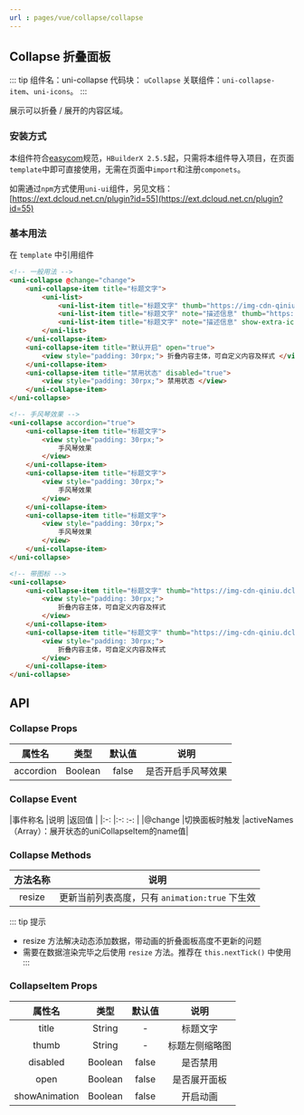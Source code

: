 ```yaml
---
url : pages/vue/collapse/collapse 
---
```


## Collapse 折叠面板
::: tip 组件名：uni-collapse
代码块： `uCollapse`
关联组件：`uni-collapse-item`、`uni-icons`。
:::

展示可以折叠 / 展开的内容区域。

### 安装方式

本组件符合[easycom](https://uniapp.dcloud.io/collocation/pages?id=easycom)规范，`HBuilderX 2.5.5`起，只需将本组件导入项目，在页面`template`中即可直接使用，无需在页面中`import`和注册`componets`。

如需通过`npm`方式使用`uni-ui`组件，另见文档：[https://ext.dcloud.net.cn/plugin?id=55](https://ext.dcloud.net.cn/plugin?id=55)

### 基本用法

在 ``template`` 中引用组件 

```html
<!-- 一般用法 -->
<uni-collapse @change="change">
    <uni-collapse-item title="标题文字">
        <uni-list>
            <uni-list-item title="标题文字" thumb="https://img-cdn-qiniu.dcloud.net.cn/new-page/hx.png"></uni-list-item>
            <uni-list-item title="标题文字" note="描述信息" thumb="https://img-cdn-qiniu.dcloud.net.cn/new-page/uni.png"></uni-list-item>
            <uni-list-item title="标题文字" note="描述信息" show-extra-icon="true" :extra-icon="{color: '#4cd964',size: '22',type: 'spinner'}"></uni-list-item>
        </uni-list>
    </uni-collapse-item>
    <uni-collapse-item title="默认开启" open="true">
        <view style="padding: 30rpx;"> 折叠内容主体，可自定义内容及样式 </view>
    </uni-collapse-item>
    <uni-collapse-item title="禁用状态" disabled="true">
        <view style="padding: 30rpx;"> 禁用状态 </view>
    </uni-collapse-item>
</uni-collapse>

<!-- 手风琴效果 -->
<uni-collapse accordion="true">
    <uni-collapse-item title="标题文字">
        <view style="padding: 30rpx;">
            手风琴效果
        </view>
    </uni-collapse-item>
    <uni-collapse-item title="标题文字">
        <view style="padding: 30rpx;">
            手风琴效果
        </view>
    </uni-collapse-item>
    <uni-collapse-item title="标题文字">
        <view style="padding: 30rpx;">
            手风琴效果
        </view>
    </uni-collapse-item>
</uni-collapse>

<!-- 带图标 -->
<uni-collapse>
    <uni-collapse-item title="标题文字" thumb="https://img-cdn-qiniu.dcloud.net.cn/new-page/uni.png">
        <view style="padding: 30rpx;">
            折叠内容主体，可自定义内容及样式
        </view>
    </uni-collapse-item>
    <uni-collapse-item title="标题文字" thumb="https://img-cdn-qiniu.dcloud.net.cn/new-page/hx.png">
        <view style="padding: 30rpx;">
            折叠内容主体，可自定义内容及样式
        </view>
    </uni-collapse-item>
</uni-collapse>
```

## API

### Collapse Props

|属性名		|类型	|默认值	|说明				|
|:-:		|:-:	|:-:	|:-:				|
|accordion	|Boolean|false	|是否开启手风琴效果	|


### Collapse Event

|事件称名	|说明			|返回值												|
|:-:		|:-:			:-:													|
|@change	|切换面板时触发	|activeNames（Array）：展开状态的uniCollapseItem的name值|


### Collapse Methods

|方法名称	|说明														|
|:-:		|:-:														|
|resize	|更新当前列表高度，只有 `animation:true` 下生效|


::: tip 提示
- resize 方法解决动态添加数据，带动画的折叠面板高度不更新的问题
- 需要在数据渲染完毕之后使用 `resize` 方法。推荐在 `this.nextTick()` 中使用
:::

### CollapseItem Props

|属性名		|类型	|默认值	|说明			|
|:-:		|:-:	|:-:	|:-:			|
|title		|String	|-		|标题文字		|
|thumb		|String	|-		|标题左侧缩略图	|
|disabled	|Boolean|false	|是否禁用		|
|open		|Boolean|false	|是否展开面板	|
|showAnimation	|Boolean	|false	|开启动画		|